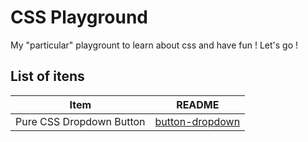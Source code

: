 # CSS Playground

My "particular" playgrount to learn about css and have fun ! Let's go !

## List of itens

| Item | README |
| ------ | ------ |
| Pure CSS Dropdown Button | [button-dropdown](/button-dropdown/README.md) |


